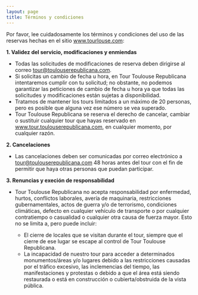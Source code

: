 ```yaml
---
layout: page
title: Términos y condiciones
---
```

 
Por favor, lee cuidadosamente los términos y condiciones del uso de las reservas hechas en el sitio www.tourlouse.com:

**1. Validez del servicio, modificaciones y enmiendas**

- Todas las solicitudes de modificaciones de reserva deben dirigirse al correo tour@toulouserepublicana.com.
- Si solicitas un cambio de fecha u hora, en Tour Toulouse Republicana intentaremos cumplir con tu solicitud; no obstante, no podemos garantizar las peticiones de cambio de fecha u hora ya que todas las solicitudes y modificaciones están sujetas a disponibilidad.
- Tratamos de mantener los tours limitados a un máximo de 20 personas, pero es posible que alguna vez ese número se vea superado.
- Tour Toulouse Republicana se reserva el derecho de cancelar, cambiar o sustituir cualquier tour que hayas reservado en www.tour.toulouserepublicana.com, en cualquier momento, por cualquier razón.

**2. Cancelaciones**

- Las cancelaciones deben ser comunicadas por correo electrónico a tour@toulouserepublicana.com 48 horas antes del tour con el fin de permitir que haya otras personas que puedan participar.

**3. Renuncias y execión de responsabilidad**

- Tour Toulouse Republicana no acepta responsabilidad por enfermedad, hurtos, conflictos laborales, avería de maquinaria, restricciones gubernamentales, actos de guerra y/o de terrorismo, condiciones climáticas, defecto en cualquier vehículo de transporte o por cualquier contratiempo o casualidad o cualquier otra causa de fuerza mayor. Esto no se limita a, pero puede incluir:

  - El cierre de locales que se visitan durante el tour, siempre que el cierre de ese lugar se escape al control de Tour Toulouse Republicana.
  - La incapacidad de nuestro tour para acceder a determinados monumentos/áreas y/o lugares debido a las restricciones causadas por el tráfico excesivo, las inclemencias del tiempo, las manifestaciones y protestas o debido a que el área está siendo restaurada o está en construcción o cubierta/obstruida de la vista pública.
